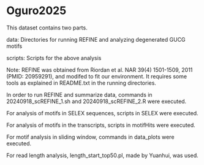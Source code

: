 # Oguro2025

This dataset contains two parts.

data: Directories for running REFINE and analyzing degenerated GUCG motifs

scripts: Scripts for the above analysis

Note: REFINE was obtained from Riordan et al. NAR 39(4) 1501-1509, 2011 (PMID: 20959291), and modifed to fit our environment. It requires some tools as explained in README.txt in the running directories.

In order to run REFINE and summarize data, commands in 20240918_scREFINE_1.sh and 20240918_scREFINE_2.R were executed.

For analysis of motifs in SELEX sequences, scripts in SELEX were executed.

For analysis of motifs in the transcripts, scripts in motifHits were executed.

For motif analysis in sliding window, commands in data_plots were executed.

For read length analysis, length_start_top50.pl, made by Yuanhui, was used.

